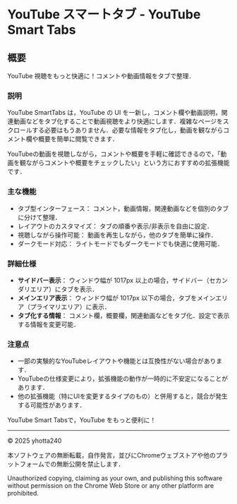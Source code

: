 # YouTube スマートタブ - YouTube Smart Tabs

## 概要

YouTube 視聴をもっと快適に！コメントや動画情報をタブで整理．

### 説明

YouTube SmartTabs は，YouTube の UI を一新し，コメント欄や動画説明，関連動画などをタブ化することで動画視聴をより快適にします．複雑なページをスクロールする必要はもうありません．必要な情報をタブ化し，動画を観ながらコメント欄や概要を簡単に閲覧できます．

YouTubeの動画を視聴しながら，コメントや概要を手軽に確認できるので，「動画を観ながらコメントや概要をチェックしたい」という方におすすめの拡張機能です．

### 主な機能

- タブ型インターフェース： コメント，動画情報，関連動画などを個別のタブに分けて整理．
- レイアウトのカスタマイズ： タブの順番や表示/非表示を自由に設定．
- 視聴しながら操作可能： 動画を再生しながら，他のタブを簡単に操作．
- ダークモード対応： ライトモードでもダークモードでも快適に使用可能．

### 詳細仕様

- **サイドバー表示**： ウィンドウ幅が 1017px 以上の場合，サイドバー（セカンダリエリア）にタブを表示．
- **メインエリア表示**： ウィンドウ幅が 1017px 以下の場合，タブをメインエリア（プライマリエリア）に表示．
- **タブ化する情報**： コメント欄，概要欄，関連動画などをタブ化．設定で表示する情報を変更可能．

### 注意点

- 一部の実験的なYouTubeレイアウトや機能とは互換性がない場合があります．
- YouTubeの仕様変更により，拡張機能の動作が一時的に不安定になることがあります．
- 他の拡張機能（特にUIを変更するタイプのもの）と併用すると，競合が発生する可能性があります．

YouTube Smart Tabsで，YouTube をもっと便利に！

---

© 2025 yhotta240

本ソフトウェアの無断転載，自作発言，並びにChromeウェブストアや他のプラットフォームでの無断公開を禁止します．

Unauthorized copying, claiming as your own, and publishing this software without permission on the Chrome Web Store or any other platform are prohibited.
